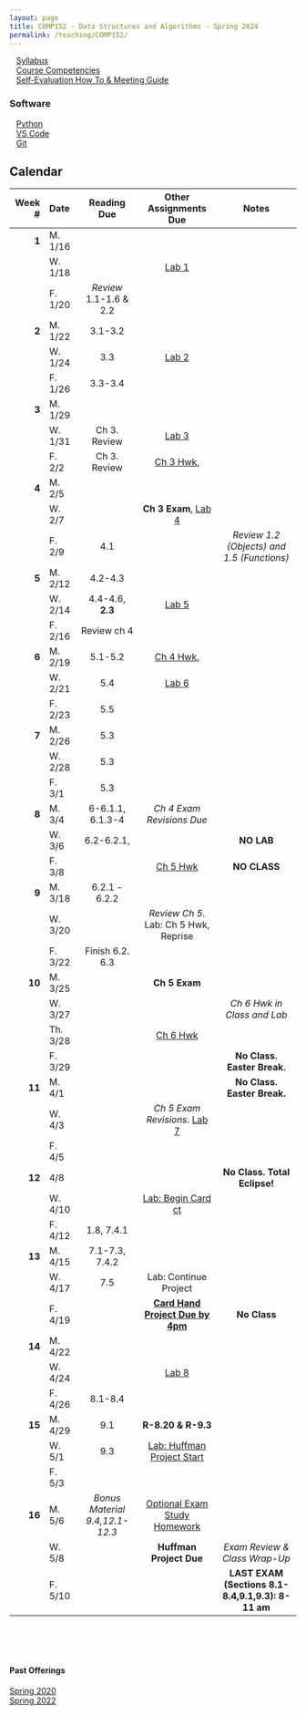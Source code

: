 ```yaml
---
layout: page
title: COMP152 - Data Structures and Algorithms - Spring 2024
permalink: /teaching/COMP152/
---
```


&nbsp;&nbsp;&nbsp;[Syllabus](/teaching/COMP152/sp24/comp152-syllabus.pdf)<br>
&nbsp;&nbsp;&nbsp;[Course Competencies](/teaching/COMP152/sp24/comp152-competencies.pdf)<br>
&nbsp;&nbsp;&nbsp;[Self-Evaluation How To & Meeting Guide](/teaching/ungrading/howto-portfolio)

### Software 

&nbsp;&nbsp;&nbsp;[Python](https://www.python.org/downloads/)<br>
&nbsp;&nbsp;&nbsp;[VS Code](https://code.visualstudio.com/download)<br>
&nbsp;&nbsp;&nbsp;[Git](https://git-scm.com/downloads)<br>

## Calendar

|Week \# | Date | Reading Due | Other Assignments Due | Notes |
| --: | :-- | :---: | :---: | :--: |
| **1** | M. 1/16 | | | |
| | W. 1/18 | | [Lab 1](/teaching/COMP152/sp24/labs/lab1) | |
| | F. 1/20 | *Review* 1.1-1.6 & 2.2 | | |
| **2** | M. 1/22 | 3.1-3.2 | |  |
| | W. 1/24 | 3.3 | [Lab 2](/teaching/COMP152/sp24/labs/lab2) | |
| | F. 1/26  | 3.3-3.4| | |
| **3** | M. 1/29 |  | |  |
| | W. 1/31 | Ch 3. Review | [Lab 3](/teaching/COMP152/sp24/labs/lab3) | | 
| | F. 2/2  | Ch 3. Review | [Ch 3 Hwk.](/teaching/COMP152/sp24/hwk/hwk1)| |
| **4** | M. 2/5 | |  |  |
| | W. 2/7 | | **Ch 3 Exam**, [Lab 4](/teaching/COMP152/sp24/labs/lab4)| |
| | F. 2/9  | 4.1 | | *Review 1.2 (Objects) and 1.5 (Functions)*|
| **5** | M. 2/12 | 4.2-4.3 |  |  |
| | W. 2/14 | 4.4-4.6, **2.3** | [Lab 5](/teaching/COMP152/sp24/labs/lab5) | |
| | F. 2/16  | Review ch 4 |  | |
| **6** | M. 2/19 | 5.1-5.2 | [Ch 4 Hwk.](/teaching/COMP152/sp24/hwk/hwk2)  |  |
| | W. 2/21 | 5.4 | [Lab 6](/teaching/COMP152/sp24/labs/lab6) | |
| | F. 2/23  | 5.5 | | |
| **7** | M. 2/26 | 5.3 | |  |
| | W. 2/28 | 5.3 | | |
| | F. 3/1  | 5.3 | | |
| **8** | M. 3/4 | 6-6.1.1, 6.1.3-4 | *Ch 4 Exam Revisions Due* |  |
| | W. 3/6 | 6.2-6.2.1,  | | **NO LAB** |
| | F. 3/8  | | [Ch 5 Hwk](/teaching/COMP152/sp24/hwk/hwk3) | **NO CLASS** |
| **9** | M. 3/18 | 6.2.1 - 6.2.2 |  |  |
| | W. 3/20 | | *Review Ch 5*. Lab: Ch 5 Hwk, Reprise | |
| | F. 3/22  | Finish 6.2. 6.3  |  |  |
| **10** | M. 3/25 |  | **Ch 5 Exam** |  |
| | W. 3/27 | | | *Ch 6 Hwk in Class and Lab* |
| | Th. 3/28 | | [Ch 6 Hwk](/teaching/COMP152/sp24/hwk/hwk4) | |  
| | F. 3/29  | | | **No Class. Easter Break.**  |
| **11** | M. 4/1 |  |  | **No Class. Easter Break.**  |
| | W. 4/3 | | *Ch 5 Exam Revisions*. [Lab 7](/teaching/COMP152/sp24/labs/lab7) | |
| | F. 4/5  | | |  |
| **12** | 4/8 |  |  | **No Class. Total Eclipse!**   |
| | W. 4/10 | | [Lab: Begin Card ct](/teaching/COMP152/sp24/projects/cardhand) | |
| | F. 4/12  | 1.8, 7.4.1 | |  |
| **13** | M. 4/15 | 7.1-7.3, 7.4.2  | | |
| | W. 4/17 | 7.5 | Lab: Continue Project | |
| | F. 4/19  | | **[Card Hand Project Due by 4pm](/teaching/COMP152/sp24/projects/cardhand)** | **No Class** |
| **14** | M. 4/22 |   | | |
| | W. 4/24 | | [Lab 8](/teaching/COMP152/sp24/labs/lab8) | |
| | F. 4/26  | 8.1-8.4 |  |  |
| **15** | M. 4/29 | 9.1 | **R-8.20 & R-9.3** | |
| | W. 5/1 | 9.3 | [Lab: Huffman Project Start](/teaching/COMP152/sp24/projects/huffman) | |
| | F. 5/3  | |  |  |
| **16** | M. 5/6 | *Bonus Material 9.4,12.1-12.3* | [Optional Exam Study Homework](/teaching/COMP152/sp24/hwk/hwk5) | |
| | W. 5/8 |  | **Huffman Project Due**  | *Exam Review & Class Wrap-Up* |
| | F. 5/10  | | | **LAST EXAM (Sections 8.1-8.4,9.1,9.3): 8-11 am** |











<br><br><br>
#### Past Offerings

[Spring 2020](/teaching/COMP152/sp20/)<br>
[Spring 2022](/teaching/COMP152/sp22/)
